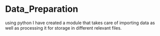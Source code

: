 # Data_Preparation
using python I have created a module that takes care of importing data as well as processing it for storage in different relevant files.
